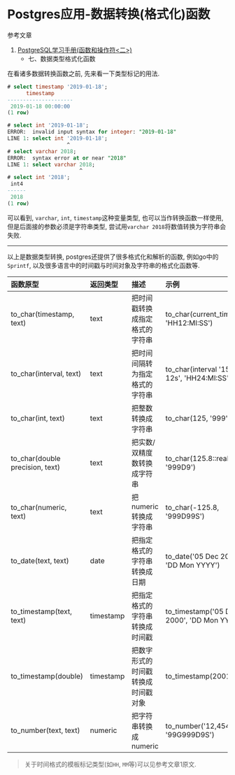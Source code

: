 # Postgres应用-数据转换(格式化)函数

参考文章

1. [PostgreSQL学习手册(函数和操作符<二>)](http://www.cnblogs.com/stephen-liu74/archive/2012/05/04/2294643.html)
    - 七、数据类型格式化函数

在看诸多数据转换函数之前, 先来看一下类型标记的用法.

```sql
# select timestamp '2019-01-18';
      timestamp
---------------------
 2019-01-18 00:00:00
(1 row)

# select int '2019-01-18';
ERROR:  invalid input syntax for integer: "2019-01-18"
LINE 1: select int '2019-01-18';
                   ^
# select varchar 2018;
ERROR:  syntax error at or near "2018"
LINE 1: select varchar 2018;
                       ^
# select int '2018';
 int4
------
 2018
(1 row)
```

可以看到, `varchar`, `int`, `timestamp`这种变量类型, 也可以当作转换函数一样使用, 但是后面接的参数必须是字符串类型, 尝试用`varchar 2018`将数值转换为字符串会失败.

------

以上是数据类型转换, postgres还提供了很多格式化和解析的函数, 例如go中的`Sprintf`, 以及很多语言中的时间戳与时间对象及字符串的格式化函数等.

|函数原型|返回类型|描述|示例|
|:-|:-|:-|:-|
|to_char(timestamp, text)|text|把时间戳转换成指定格式的字符串|to_char(current_timestamp, 'HH12:MI:SS')|
|to_char(interval, text)|text|把时间间隔转为指定格式的字符串|to_char(interval '15h 2m 12s', 'HH24:MI:SS')|
|to_char(int, text)	|text|把整数转换成字符串|to_char(125, '999')|
|to_char(double precision, text)|text|把实数/双精度数转换成字符串|to_char(125.8::real, '999D9')|
|to_char(numeric, text)|text|把numeric转换成字符串|to_char(-125.8, '999D99S')|
|to_date(text, text)|date|把指定格式的字符串转换成日期|to_date('05 Dec 2000', 'DD Mon YYYY')|
|to_timestamp(text, text)|timestamp|把指定格式的字符串转换成时间戳|to_timestamp('05 Dec 2000', 'DD Mon YYYY')|
|to_timestamp(double)|timestamp|把数字形式的时间戳转换成时间戳对象|to_timestamp(200120400)|
|to_number(text, text)|numeric|把字符串转换成numeric|to_number('12,454.8-', '99G999D9S')|

> 关于时间格式的模板标记类型(如`HH`, `MM`等)可以见参考文章1原文.